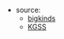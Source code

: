 * source:
  - [bigkinds](https://www.bigkinds.or.kr/)
  - [KGSS](https://kgss.skku.edu/kgss/index.do)